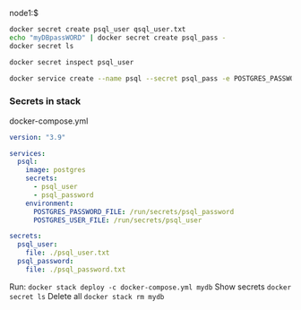 node1:$
```bash
docker secret create psql_user qsql_user.txt
echo "myDBpassWORD" | docker secret create psql_pass -
docker secret ls

docker secret inspect psql_user

docker service create --name psql --secret psql_pass -e POSTGRES_PASSWORD_FILE=/run/secrets/psql_pass -e POSTGRES_USER_FILE=/run/secrets/psql_user postgres
```
### Secrets in stack
docker-compose.yml
```yml
version: "3.9"

services:
  psql:
    image: postgres
    secrets:
      - psql_user
      - psql_password
    environment:
      POSTGRES_PASSWORD_FILE: /run/secrets/psql_password
      POSTGRES_USER_FILE: /run/secrets/psql_user

secrets:
  psql_user:
    file: ./psql_user.txt
  psql_password:
    file: ./psql_password.txt
```
Run:
`docker stack deploy -c docker-compose.yml mydb`
Show secrets
`docker secret ls`
Delete all
`docker stack rm mydb`